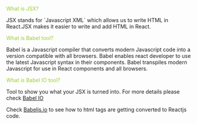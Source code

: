 <p style="color: yellowgreen">What is JSX?</p>
JSX stands for `Javascript XML` which allows us to write HTML in React.JSX makes it easier to write and add HTML in React.

<p style="color: yellowgreen">What is Babel tool?</p>
<p>
Babel is a Javascript compiler that converts modern Javascript code into a version compatible with all browsers.
Babel enables react developer to use the latest Javascript syntax in their components.
Babel transpiles modern Javascript for use in React components and all browsers.
</p>

<p style="color: yellowgreen">What is Babel IO tool?</p>
<p>
Tool to show you what your JSX is turned into.
For more details please check 
<a href="https://babel.io/">Babel IO</a> <br />

Check <a href="https://babeljs.io/repl#?browsers=defaults%2C%20not%20ie%2011%2C%20not%20ie_mob%2011&build=&builtIns=false&corejs=3.21&spec=false&loose=false&code_lz=DwCwjAfAEgpgNnA9gAgOqIE5wCbAPTgRA&debug=false&forceAllTransforms=false&modules=false&shippedProposals=false&circleciRepo=&evaluate=false&fileSize=false&timeTravel=false&sourceType=module&lineWrap=true&presets=env%2Creact%2Cstage-2&prettier=false&targets=&version=7.21.9&externalPlugins=&assumptions=%7B%7D">Babeljs.io</a>
to see how to html tags are getting converted to Reactjs code.
</p>

